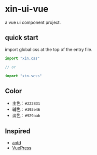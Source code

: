 # xin-ui-vue

a vue ui component project.

## quick start

import global css at the top of the entry file.

```javascript
import "xin.css"

// or

import "xin.scss"
```

## Color

- 主色：`#222831`
- 辅色：`#393e46`
- 淡色：`#929aab`

## Inspired

- [antd](https://github.com/ant-design/ant-design/)
- [VuePress](https://github.com/vuejs/vuepress)
